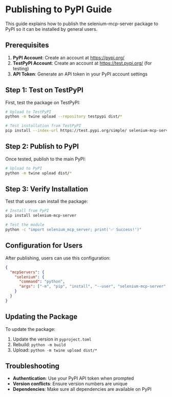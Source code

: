 # Publishing to PyPI Guide

This guide explains how to publish the selenium-mcp-server package to PyPI so it can be installed by general users.

## Prerequisites

1. **PyPI Account**: Create an account at https://pypi.org/
2. **TestPyPI Account**: Create an account at https://test.pypi.org/ (for testing)
3. **API Token**: Generate an API token in your PyPI account settings

## Step 1: Test on TestPyPI

First, test the package on TestPyPI:

```bash
# Upload to TestPyPI
python -m twine upload --repository testpypi dist/*

# Test installation from TestPyPI
pip install --index-url https://test.pypi.org/simple/ selenium-mcp-server
```

## Step 2: Publish to PyPI

Once tested, publish to the main PyPI:

```bash
# Upload to PyPI
python -m twine upload dist/*
```

## Step 3: Verify Installation

Test that users can install the package:

```bash
# Install from PyPI
pip install selenium-mcp-server

# Test the module
python -c "import selenium_mcp_server; print('✅ Success!')"
```

## Configuration for Users

After publishing, users can use this configuration:

```json
{
  "mcpServers": {
    "selenium": {
      "command": "python",
      "args": ["-m", "pip", "install", "--user", "selenium-mcp-server", "&&", "python", "-m", "selenium_mcp_server"]
    }
  }
}
```

## Updating the Package

To update the package:

1. Update the version in `pyproject.toml`
2. Rebuild: `python -m build`
3. Upload: `python -m twine upload dist/*`

## Troubleshooting

- **Authentication**: Use your PyPI API token when prompted
- **Version conflicts**: Ensure version numbers are unique
- **Dependencies**: Make sure all dependencies are available on PyPI 